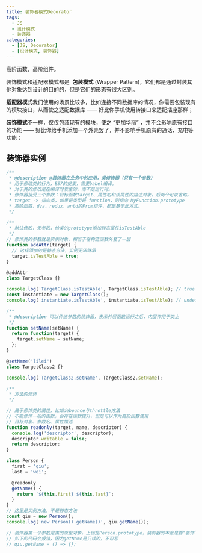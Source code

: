 ```yaml
---
title: 装饰者模式Decorator
tags:
  - JS
  - 设计模式
  - 装饰器
categories:
  - [JS, Decorator]
  - [设计模式, 装饰器]
---
```


高阶函数，高阶组件。

装饰模式和适配器模式都是  **包装模式** (Wrapper Pattern)，它们都是通过封装其他对象达到设计的目的的，但是它们的形态有很大区别。

**适配器模式**我们使用的场景比较多，比如连接不同数据库的情况，你需要包装现有的模块接口，从而使之适配数据库 —— 好比你手机使用转接口来适配插座那样；

**装饰模式**不一样，仅仅包装现有的模块，使之 “更加华丽” ，并不会影响原有接口的功能 —— 好比你给手机添加一个外壳罢了，并不影响手机原有的通话、充电等功能；

## 装饰器实例

```js
/**
 * @description @装饰器在业务中的应用，类修饰器（只有一个参数）
 * 用于修改类的行为，ES7的提案，需要babel编译。
 * 对于类的修改是在编译时发生的，而不是运行时。
 * 修饰器接受三个参数：目标函数target、属性名和该属性的描述对象，后两个可以省略。
 * target -> 指向类，如果是类型是 function，则指向 MyFunction.prototype
 * 高阶函数，dva，redux，antd的From组件，都是基于此方式。
 */

/**
 * 默认修改，无参数，给类的prototype添加静态属性isTestAble
 */
// 修饰类的参数就是实例对象，相当于在构造函数外套了一层
function addAttr(target) {
  // 这样添加的是静态方法，实例无法继承
  target.isTestAble = true;
}

@addAttr
class TargetClass {}

console.log('TargetClass.isTestAble', TargetClass.isTestAble); // true
const instantiate = new TargetClass();
console.log('instantiate.isTestAble', instantiate.isTestAble); // undefined

/**
 * @description 可以传递参数的装饰器，表示外层函数运行之后，内层作用于类上
 */
function setName(setName) {
  return function(target) {
    target.setName = setName;
  };
}

@setName('lilei')
class TargetClass2 {}

console.log('TargetClass2.setName', TargetClass2.setName);

/**
 * 方法的修饰
 */

// 属于修饰类的属性，比如debounce与throttle方法
// 不能修饰一般的函数，会存在函数提升，但是可以作为高阶函数使用
// 目标对象、参数名、属性描述
function readonly(target, name, descriptor) {
  console.log('descriptor', descriptor);
  descriptor.writable = false;
  return descriptor;
}

class Person {
  first = 'qiu';
  last = 'wei';

  @readonly
  getName() {
    return `${this.first} ${this.last}`;
  }
}
// 这里是实例方法，不是静态方法
const qiu = new Person();
console.log('new Person().getName()', qiu.getName());

// 装饰器第一个参数是类的原型对象，上例是Person.prototype，装饰器的本意是要“装饰”类的实例，但是这个时候实例还没生成，所以只能去装饰原型（这不同于类的装饰
// 如下的代码会报错，因为getName是只读的，不可写
// qiu.getName = () => {};
```
